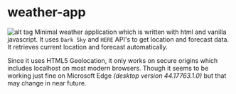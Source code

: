 # weather-app

![alt tag](https://i.imgur.com/SK5Rctb.png "this is just a screenshot")
Minimal weather application which is written with html and vanilla javascript. It uses `Dark Sky` and `HERE` API's to get location and forecast data.
It retrieves current location and forecast automatically.

Since it uses HTML5 Geolocation, it only works on secure origins which includes localhost on most modern browsers.
Though it seems to be working just fine on Microsoft Edge *(desktop version 44.17763.1.0)* but that may change in near future.
